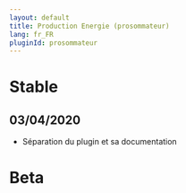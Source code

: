 ```yaml
---
layout: default
title: Production Energie (prosommateur)
lang: fr_FR
pluginId: prosommateur
---
```


# Stable

## 03/04/2020

* Séparation du plugin et sa documentation

# Beta

